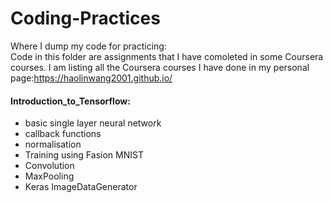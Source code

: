 # Coding-Practices
Where I dump my code for practicing:  
Code in this folder are assignments that I have comoleted in some Coursera courses. I am listing all the Coursera courses I have done in my personal page:https://haolinwang2001.github.io/  
  
#### Introduction_to_Tensorflow: 
- basic single layer neural network
- callback functions
- normalisation
- Training using Fasion MNIST
- Convolution
- MaxPooling
- Keras ImageDataGenerator
